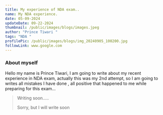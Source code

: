 ```yaml
---
title: My experience of NDA exam..
name: My NDA experience.
date: 05-09-2024
updateDate: 09-22-2024
thumbnail: /public/images/blogs/images.jpeg
author: "Prince Tiwari "
tags: "NDA "
profilePic: /public/images/blogs/img_20240905_100200.jpg
followLink: www.google.com
---
```

### **About myself**

Hello my name is Prince Tiwari, I am going to write about my recent experience in NDA exam, actually this was my 2nd attempt, so I am going to writes all mistakes I have done , all positive that happened to me while preparing for this exam...

> Writing soon.....
>
> Sorry, but I will write soon
